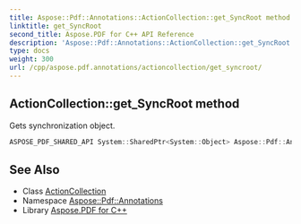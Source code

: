 ```yaml
---
title: Aspose::Pdf::Annotations::ActionCollection::get_SyncRoot method
linktitle: get_SyncRoot
second_title: Aspose.PDF for C++ API Reference
description: 'Aspose::Pdf::Annotations::ActionCollection::get_SyncRoot method. Gets synchronization object in C++.'
type: docs
weight: 300
url: /cpp/aspose.pdf.annotations/actioncollection/get_syncroot/
---
```

## ActionCollection::get_SyncRoot method


Gets synchronization object.

```cpp
ASPOSE_PDF_SHARED_API System::SharedPtr<System::Object> Aspose::Pdf::Annotations::ActionCollection::get_SyncRoot() const
```

## See Also

* Class [ActionCollection](../)
* Namespace [Aspose::Pdf::Annotations](../../)
* Library [Aspose.PDF for C++](../../../)
